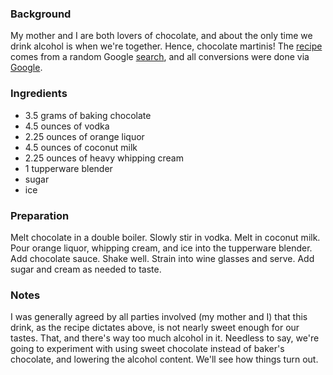 <!--
title: Chocolate martinis
created: 18 December 2004 - 7:33 pm
updated: 19 December 2004 - 4:29 pm
slug: chocolate-martini
tags: recipes
-->

### Background ###

My mother and I are both lovers of chocolate, and about the only time we drink alcohol is when we're together. Hence, chocolate martinis! The [recipe][] comes from a random Google [search][], and all conversions were done via [Google][].

### Ingredients ###

* 3.5 grams of baking chocolate
* 4.5 ounces of vodka
* 2.25 ounces of orange liquor
* 4.5 ounces of coconut milk
* 2.25 ounces of heavy whipping cream
* 1 tupperware blender
* sugar
* ice

### Preparation ###

Melt chocolate in a double boiler. Slowly stir in vodka. Melt in coconut milk. Pour orange liquor, whipping cream, and ice into the tupperware blender. Add chocolate sauce. Shake well. Strain into wine glasses and serve. Add sugar and cream as needed to taste.

### Notes ###

I was generally agreed by all parties involved (my mother and I) that this drink, as the recipe dictates above, is not nearly sweet enough for our tastes. That, and there's way too much alcohol in it. Needless to say, we're going to experiment with using sweet chocolate instead of baker's chocolate, and lowering the alcohol content. We'll see how things turn out.



[recipe]: http://www.webmink.net/2004/05/more-chocolate-martinis.htm "Simon Phipps (WebMink): More Chocolate Martinis"

[search]: http://www.google.com/search?q=chocolate+martini "Google: chocolate martini"

[Google]: http://google.com/ "Google"
